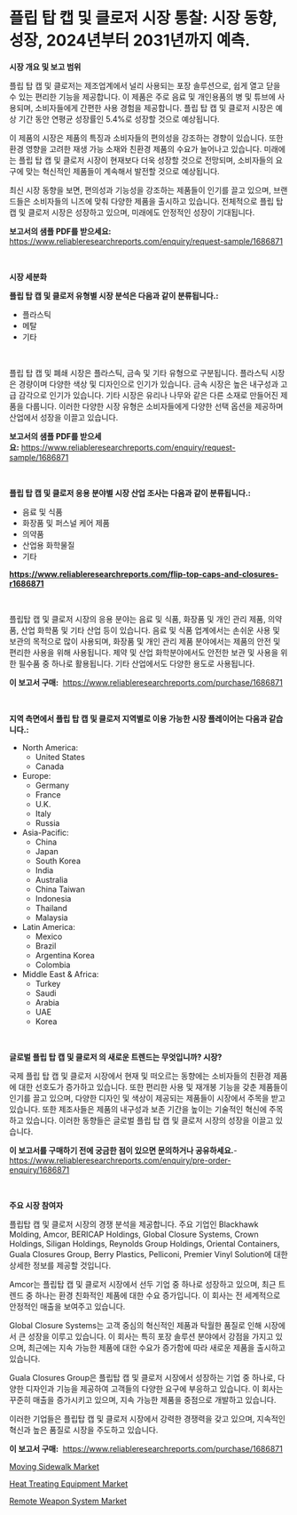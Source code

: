 <p><h1>플립 탑 캡 및 클로저 시장 통찰: 시장 동향, 성장, 2024년부터 2031년까지 예측.</h1></p><p><strong>시장 개요 및 보고 범위</strong></p>
<p><p>플립 탑 캡 및 클로저는 제조업계에서 널리 사용되는 포장 솔루션으로, 쉽게 열고 닫을 수 있는 편리한 기능을 제공합니다. 이 제품은 주로 음료 및 개인용품의 병 및 튜브에 사용되며, 소비자들에게 간편한 사용 경험을 제공합니다. 플립 탑 캡 및 클로저 시장은 예상 기간 동안 연평균 성장률인 5.4%로 성장할 것으로 예상됩니다.</p><p>이 제품의 시장은 제품의 특징과 소비자들의 편의성을 강조하는 경향이 있습니다. 또한 환경 영향을 고려한 재생 가능 소재와 친환경 제품의 수요가 늘어나고 있습니다. 미래에는 플립 탑 캡 및 클로저 시장이 현재보다 더욱 성장할 것으로 전망되며, 소비자들의 요구에 맞는 혁신적인 제품들이 계속해서 발전할 것으로 예상됩니다.</p><p>최신 시장 동향을 보면, 편의성과 기능성을 강조하는 제품들이 인기를 끌고 있으며, 브랜드들은 소비자들의 니즈에 맞춰 다양한 제품을 출시하고 있습니다. 전체적으로 플립 탑 캡 및 클로저 시장은 성장하고 있으며, 미래에도 안정적인 성장이 기대됩니다.</p></p>
<p><strong>보고서의 샘플 PDF를 받으세요:</strong> <a href="https://www.reliableresearchreports.com/enquiry/request-sample/1686871">https://www.reliableresearchreports.com/enquiry/request-sample/1686871</a></p>
<p>&nbsp;</p>
<p><strong>시장 세분화</strong></p>
<p><strong>플립 탑 캡 및 클로저 유형별 시장 분석은 다음과 같이 분류됩니다.:</strong></p>
<p><ul><li>플라스틱</li><li>메탈</li><li>기타</li></ul></p>
<p>&nbsp;</p>
<p><p>플립 탑 캡 및 폐쇄 시장은 플라스틱, 금속 및 기타 유형으로 구분됩니다. 플라스틱 시장은 경량이며 다양한 색상 및 디자인으로 인기가 있습니다. 금속 시장은 높은 내구성과 고급 감각으로 인기가 있습니다. 기타 시장은 유리나 나무와 같은 다른 소재로 만들어진 제품을 다룹니다. 이러한 다양한 시장 유형은 소비자들에게 다양한 선택 옵션을 제공하며 산업에서 성장을 이끌고 있습니다.</p></p>
<p><strong>보고서의 샘플 PDF를 받으세요:</strong>&nbsp;<a href="https://www.reliableresearchreports.com/enquiry/request-sample/1686871">https://www.reliableresearchreports.com/enquiry/request-sample/1686871</a></p>
<p>&nbsp;</p>
<p><strong> 플립 탑 캡 및 클로저 응용 분야별 시장 산업 조사는 다음과 같이 분류됩니다.:</strong></p>
<p><ul><li>음료 및 식품</li><li>화장품 및 퍼스널 케어 제품</li><li>의약품</li><li>산업용 화학물질</li><li>기타</li></ul></p>
<p><strong><a href="https://www.reliableresearchreports.com/flip-top-caps-and-closures-r1686871">https://www.reliableresearchreports.com/flip-top-caps-and-closures-r1686871</a></strong></p>
<p>&nbsp;</p>
<p><p>플립탑 캡 및 클로저 시장의 응용 분야는 음료 및 식품, 화장품 및 개인 관리 제품, 의약품, 산업 화학품 및 기타 산업 등이 있습니다. 음료 및 식품 업계에서는 손쉬운 사용 및 보관의 목적으로 많이 사용되며, 화장품 및 개인 관리 제품 분야에서는 제품의 안전 및 편리한 사용을 위해 사용됩니다. 제약 및 산업 화학분야에서도 안전한 보관 및 사용을 위한 필수품 중 하나로 활용됩니다.  기타 산업에서도 다양한 용도로 사용됩니다.</p></p>
<p><strong>이 보고서 구매:</strong>&nbsp; <a href="https://www.reliableresearchreports.com/purchase/1686871">https://www.reliableresearchreports.com/purchase/1686871</a></p>
<p>&nbsp;</p>
<p><strong>지역 측면에서 플립 탑 캡 및 클로저 지역별로 이용 가능한 시장 플레이어는 다음과 같습니다.:</strong></p>
<p><ul>
    <li>
        North America:
        <ul>
            <li>United States</li>
            <li>Canada</li>
        </ul>
    </li>
    <li>
        Europe:
        <ul>
            <li>Germany</li>
            <li>France</li>
            <li>U.K.</li>
            <li>Italy</li>
            <li>Russia</li>
        </ul>
    </li>
    <li>
        Asia-Pacific:
        <ul>
            <li>China</li>
            <li>Japan</li>
            <li>South Korea</li>
            <li>India</li>
            <li>Australia</li>
            <li>China Taiwan</li>
            <li>Indonesia</li>
            <li>Thailand</li>
            <li>Malaysia</li>
        </ul>
    </li>
    <li>
        Latin America:
        <ul>
            <li>Mexico</li>
            <li>Brazil</li>
            <li>Argentina Korea</li>
            <li>Colombia</li>
        </ul>
    </li>
    <li>
        Middle East & Africa:
        <ul>
            <li>Turkey</li>
            <li>Saudi</li>
            <li>Arabia</li>
            <li>UAE</li>
            <li>Korea</li>
        </ul>
    </li>
    </ul></p>
<p>&nbsp;</p>
<p><strong>글로벌 플립 탑 캡 및 클로저 의 새로운 트렌드는 무엇입니까? 시장?</strong></p>
<p><p>국제 플립 탑 캡 및 클로저 시장에서 현재 및 떠오르는 동향에는 소비자들의 친환경 제품에 대한 선호도가 증가하고 있습니다. 또한 편리한 사용 및 재개봉 기능을 갖춘 제품들이 인기를 끌고 있으며, 다양한 디자인 및 색상이 제공되는 제품들이 시장에서 주목을 받고 있습니다. 또한 제조사들은 제품의 내구성과 보존 기간을 높이는 기술적인 혁신에 주목하고 있습니다. 이러한 동향들은 글로벌 플립 탑 캡 및 클로저 시장의 성장을 이끌고 있습니다.</p></p>
<p><strong>이 보고서를 구매하기 전에 궁금한 점이 있으면 문의하거나 공유하세요.</strong>- <a href="https://www.reliableresearchreports.com/enquiry/pre-order-enquiry/1686871">https://www.reliableresearchreports.com/enquiry/pre-order-enquiry/1686871</a></p>
<p>&nbsp;</p>
<p><strong>주요 시장 참여자</strong></p>
<p><p>플립탑 캡 및 클로저 시장의 경쟁 분석을 제공합니다. 주요 기업인 Blackhawk Molding, Amcor, BERICAP Holdings, Global Closure Systems, Crown Holdings, Siligan Holdings, Reynolds Group Holdings, Oriental Containers, Guala Closures Group, Berry Plastics, Pelliconi, Premier Vinyl Solution에 대한 상세한 정보를 제공할 것입니다. </p><p>Amcor는 플립탑 캡 및 클로저 시장에서 선두 기업 중 하나로 성장하고 있으며, 최근 트렌드 중 하나는 환경 친화적인 제품에 대한 수요 증가입니다. 이 회사는 전 세계적으로 안정적인 매출을 보여주고 있습니다. </p><p>Global Closure Systems는 고객 중심의 혁신적인 제품과 탁월한 품질로 인해 시장에서 큰 성장을 이루고 있습니다. 이 회사는 특히 포장 솔루션 분야에서 강점을 가지고 있으며, 최근에는 지속 가능한 제품에 대한 수요가 증가함에 따라 새로운 제품을 출시하고 있습니다. </p><p>Guala Closures Group은 플립탑 캡 및 클로저 시장에서 성장하는 기업 중 하나로, 다양한 디자인과 기능을 제공하여 고객들의 다양한 요구에 부응하고 있습니다. 이 회사는 꾸준히 매출을 증가시키고 있으며, 지속 가능한 제품을 중점으로 개발하고 있습니다. </p><p>이러한 기업들은 플립탑 캡 및 클로저 시장에서 강력한 경쟁력을 갖고 있으며, 지속적인 혁신과 높은 품질로 시장을 주도하고 있습니다.</p></p>
<p><strong>이 보고서 구매:</strong>&nbsp;&nbsp;<a href="https://www.reliableresearchreports.com/purchase/1686871">https://www.reliableresearchreports.com/purchase/1686871</a></p>
<p><p><a href="https://github.com/kosella/Market-Research-Report-List-2/blob/main/moving-sidewalk-market.md">Moving Sidewalk Market</a></p><p><a href="https://github.com/kufem1/Market-Research-Report-List-2/blob/main/heat-treating-equipment-market.md">Heat Treating Equipment Market</a></p><p><a href="https://github.com/nathandecarvalho/Market-Research-Report-List-2/blob/main/remote-weapon-system-market.md">Remote Weapon System Market</a></p></p>